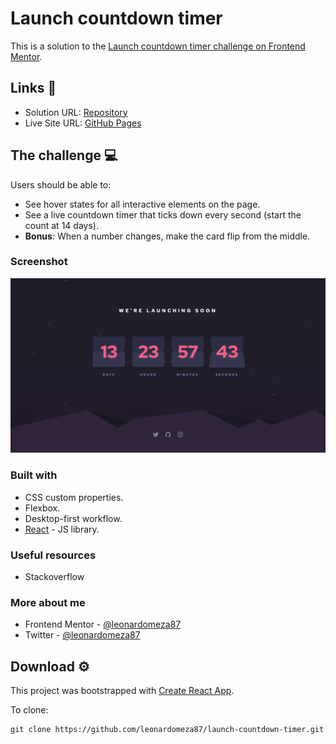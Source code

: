 # Launch countdown timer

This is a solution to the [Launch countdown timer challenge on Frontend Mentor](https://www.frontendmentor.io/challenges/launch-countdown-timer-N0XkGfyz-).

## Links 🔗

- Solution URL: [Repository](https://github.com/leonardomeza87/launch-countdown-timer)
- Live Site URL: [GitHub Pages](https://leonardomeza87.github.io/launch-countdown-timer/)

## The challenge 💻

Users should be able to:

- See hover states for all interactive elements on the page.
- See a live countdown timer that ticks down every second (start the count at 14 days).
- **Bonus**: When a number changes, make the card flip from the middle.

### Screenshot

![Screenshot](./src/images/screenshot.png)

### Built with

- CSS custom properties.
- Flexbox.
- Desktop-first workflow.
- [React](https://reactjs.org/) - JS library.

### Useful resources

- Stackoverflow

### More about me

- Frontend Mentor - [@leonardomeza87](https://www.frontendmentor.io/profile/leonardomeza87)
- Twitter - [@leonardomeza87](https://www.twitter.com/leonardomeza87)

## Download ⚙️

This project was bootstrapped with [Create React App](https://github.com/facebook/create-react-app).

To clone:

```
git clone https://github.com/leonardomeza87/launch-countdown-timer.git
```
